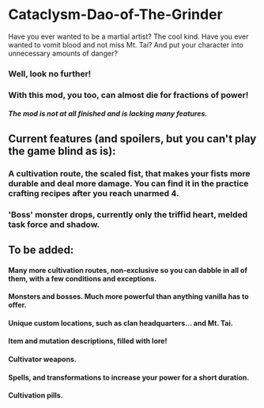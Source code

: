 # Cataclysm-Dao-of-The-Grinder
Have you ever wanted to be a martial artist? The cool kind. Have you ever wanted to vomit blood and not miss Mt. Tai? And put your character into unnecessary amounts of danger?
### Well, look no further!
### With this mod, you too, can almost die for fractions of power!

##### The mod is not at all finished and is lacking many features.

## Current features (and spoilers, but you can't play the game blind as is):

### A cultivation route, the scaled fist, that makes your fists more durable and deal more damage. You can find it in the practice crafting recipes after you reach unarmed 4.
### 'Boss' monster drops, currently only the triffid heart, melded task force and shadow.

## To be added:

#### Many more cultivation routes, non-exclusive so you can dabble in all of them, with a few conditions and exceptions.
#### Monsters and bosses. Much more powerful than anything vanilla has to offer.
#### Unique custom locations, such as clan headquarters... and Mt. Tai.
#### Item and mutation descriptions, filled with lore!
#### Cultivator weapons.
#### Spells, and transformations to increase your power for a short duration.
#### Cultivation pills.

